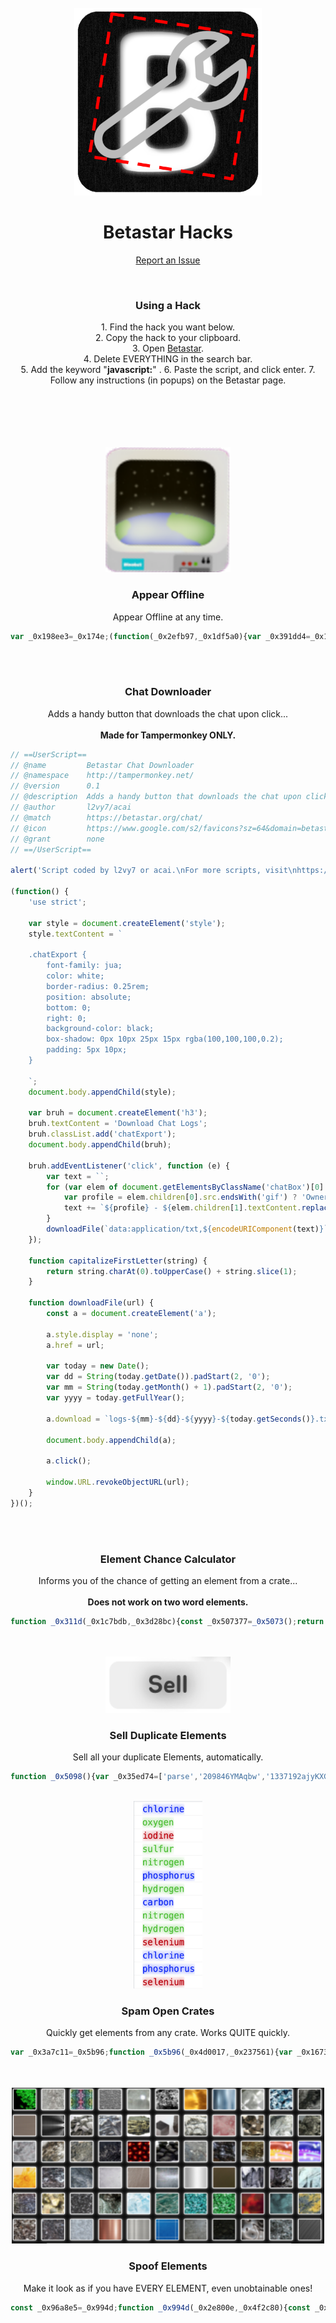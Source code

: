 <div id="top"></div>
<br />
<div align="center">
  <a href="https://betastar.org">
    <img src="/assets/siteLogo.png" alt="Logo" width="300" height="300">
  </a>
  <h1 align="center">Betastar Hacks</h1>

  <p align="center">
    <a href="https://github.com/BetastarUtils/BetastarUtils.github.io/issues">Report an Issue</a>
  </p>
</div>
<div id="top"></div>
<br />
<div align="center">
  <h3 align="center">Using a Hack</h3>

  <p align="center">
    1. Find the hack you want below.<br>
    2. Copy the hack to your clipboard.<br>
    3. Open <a href="https://betastar.org">Betastar</a>.<br>
    4. Delete EVERYTHING in the search bar.<br>
    5. Add the keyword  "<b>javascript:</b>"  .
    6. Paste the script, and click enter.
    7. Follow any instructions (in popups) on the Betastar page.
  </p>
</div>
<br>
<br>
<br>
<br>
<div id="top"></div>
<br />
<div align="center">
  <img src="/assets/space.png" alt="Logo" width="200" height="200">
  <h3 align="center">Appear Offline</h3>

  <p align="center">
    Appear Offline at any time.
  </p>
</div>

```js
var _0x198ee3=_0x174e;(function(_0x2efb97,_0x1df5a0){var _0x391dd4=_0x174e,_0x42011c=_0x2efb97();while(!![]){try{var _0x2f4a9d=-parseInt(_0x391dd4(0x116))/0x1*(parseInt(_0x391dd4(0x107))/0x2)+-parseInt(_0x391dd4(0x10f))/0x3+parseInt(_0x391dd4(0x10b))/0x4+-parseInt(_0x391dd4(0x110))/0x5+parseInt(_0x391dd4(0x10e))/0x6+-parseInt(_0x391dd4(0x115))/0x7+parseInt(_0x391dd4(0x108))/0x8;if(_0x2f4a9d===_0x1df5a0)break;else _0x42011c['push'](_0x42011c['shift']());}catch(_0x170189){_0x42011c['push'](_0x42011c['shift']());}}}(_0x38b7,0xc2b77),alert(_0x198ee3(0x10c)));function _0x174e(_0x4f0d6,_0x5c0843){var _0x38b792=_0x38b7();return _0x174e=function(_0x174e5f,_0x2a2390){_0x174e5f=_0x174e5f-0x107;var _0x4a0401=_0x38b792[_0x174e5f];return _0x4a0401;},_0x174e(_0x4f0d6,_0x5c0843);}var scriptconfirm=confirm(_0x198ee3(0x10d));scriptconfirm==!![]?(alert(_0x198ee3(0x117)),socket['disconnect'](),(location['pathname']===_0x198ee3(0x112)||location[_0x198ee3(0x10a)]===_0x198ee3(0x114))&&(document[_0x198ee3(0x113)]('#userElement')['style'][_0x198ee3(0x109)]='drop-shadow(0px\x200px\x20100px\x20red)')):alert(_0x198ee3(0x111));function _0x38b7(){var _0x148369=['filter','pathname','5858104FwrvGW','Script\x20coded\x20by\x20zastix.\x0aFor\x20more\x20scripts,\x20visit\x0ahttps://betastarutils.github.io/','WARNING:\x20you\x20will\x20not\x20be\x20able\x20to\x20trade\x20or\x20chat\x20with\x20this\x20script\x20enabled!\x20Click\x20Cancel\x20to\x20stop\x20the\x20script.','7473372hjIvIO','1563435FjgeCY','2215420JcUlaS','You\x20are\x20NOT\x20offine.','/stats/','getElementById','/stats','9225671AEUyuM','109tIvWeV','You\x20are\x20now\x20offline.','25684iyOquT','14155448GuTggQ'];_0x38b7=function(){return _0x148369;};return _0x38b7();}
```

<br>
<div id="top"></div>
<br />
<div align="center">
  <h3 align="center">Chat Downloader</h3>

  <p align="center">
    Adds a handy button that downloads the chat upon click...<br>
    <br>
    <b>Made for Tampermonkey ONLY.</b>
  </p>
</div>

```js
// ==UserScript==
// @name         Betastar Chat Downloader
// @namespace    http://tampermonkey.net/
// @version      0.1
// @description  Adds a handy button that downloads the chat upon click...MORE SCRIPTS --> https://betastargame.github.io/scripts
// @author       l2vy7/acai
// @match        https://betastar.org/chat/
// @icon         https://www.google.com/s2/favicons?sz=64&domain=betastar.org
// @grant        none
// ==/UserScript==

alert('Script coded by l2vy7 or acai.\nFor more scripts, visit\nhttps://betastarutils.github.io/')

(function() {
    'use strict';

    var style = document.createElement('style');
    style.textContent = `

    .chatExport {
        font-family: jua;
        color: white;
        border-radius: 0.25rem;
        position: absolute;
        bottom: 0;
        right: 0;
        background-color: black;
        box-shadow: 0px 10px 25px 15px rgba(100,100,100,0.2);
        padding: 5px 10px;
    }

    `;
    document.body.appendChild(style);

    var bruh = document.createElement('h3');
    bruh.textContent = 'Download Chat Logs';
    bruh.classList.add('chatExport');
    document.body.appendChild(bruh);

    bruh.addEventListener('click', function (e) {
        var text = ``;
        for (var elem of document.getElementsByClassName('chatBox')[0].children) {
            var profile = elem.children[0].src.endsWith('gif') ? 'Owner' : capitalizeFirstLetter(elem.children[0].src.replace('https://betastar.org', '').replace('/image/elements/', '').replace('.png', ''));
            text += `${profile} - ${elem.children[1].textContent.replace(' > ', '')}: ${elem.children[2].textContent}\n`.replace('Https://betastar.org', '');
        }
        downloadFile(`data:application/txt,${encodeURIComponent(text)}`);
    });

    function capitalizeFirstLetter(string) {
        return string.charAt(0).toUpperCase() + string.slice(1);
    }

    function downloadFile(url) {
        const a = document.createElement('a');

        a.style.display = 'none';
        a.href = url;

        var today = new Date();
        var dd = String(today.getDate()).padStart(2, '0');
        var mm = String(today.getMonth() + 1).padStart(2, '0');
        var yyyy = today.getFullYear();

        a.download = `logs-${mm}-${dd}-${yyyy}-${today.getSeconds()}.txt`;

        document.body.appendChild(a);

        a.click();

        window.URL.revokeObjectURL(url);
    }
})();
```
<br>
<div id="top"></div>
<br />
<div align="center">
  <h3 align="center">Element Chance Calculator</h3>

  <p align="center">
    Informs you of the chance of getting an element from a crate...<br>
    <br>
    <b>Does not work on two word elements.</b>
  </p>
</div>

```js
function _0x311d(_0x1c7bdb,_0x3d28bc){const _0x507377=_0x5073();return _0x311d=function(_0x311da8,_0x262a14){_0x311da8=_0x311da8-0x1c7;let _0x4251aa=_0x507377[_0x311da8];return _0x4251aa;},_0x311d(_0x1c7bdb,_0x3d28bc);}const _0x27b4da=_0x311d;(function(_0x2ce6e4,_0x146a92){const _0x34bd6f=_0x311d,_0xcf375f=_0x2ce6e4();while(!![]){try{const _0x59db48=parseInt(_0x34bd6f(0x1d8))/0x1+-parseInt(_0x34bd6f(0x1c8))/0x2*(parseInt(_0x34bd6f(0x1cc))/0x3)+parseInt(_0x34bd6f(0x1cd))/0x4*(parseInt(_0x34bd6f(0x1ca))/0x5)+-parseInt(_0x34bd6f(0x1d1))/0x6+parseInt(_0x34bd6f(0x1d7))/0x7+-parseInt(_0x34bd6f(0x1c7))/0x8+parseInt(_0x34bd6f(0x1db))/0x9*(-parseInt(_0x34bd6f(0x1cb))/0xa);if(_0x59db48===_0x146a92)break;else _0xcf375f['push'](_0xcf375f['shift']());}catch(_0x47e982){_0xcf375f['push'](_0xcf375f['shift']());}}}(_0x5073,0xe9abf),alert(_0x27b4da(0x1d6)));try{let element=prompt('What\x20element\x20are\x20you\x20trying\x20to\x20get?')['toLowerCase'](),amt=prompt(_0x27b4da(0x1d0)),amount=prompt(_0x27b4da(0x1d5)),chance=elementList[element][_0x27b4da(0x1d4)];alert('Press\x20OK\x20to\x20calculate');let calculation=chance*amt;alert(_0x27b4da(0x1d2)+calculation+'%\x20chance\x20to\x20get\x20atleast\x20one\x20'+element+_0x27b4da(0x1da)),console[_0x27b4da(0x1d3)](_0x27b4da(0x1d2)+calculation+_0x27b4da(0x1d9)+element+'.'),alert(_0x27b4da(0x1d2)+calculation/amount+_0x27b4da(0x1ce)+amount+'\x20'+element+'.'),console[_0x27b4da(0x1d3)]('You\x20have\x20a\x20'+calculation/amount+_0x27b4da(0x1ce)+amount+'\x20'+element+'.');}catch(_0x111930){console['log'](_0x27b4da(0x1cf)),alert(_0x27b4da(0x1c9));}function _0x5073(){const _0x433f3e=['%\x20chance\x20to\x20get\x20','An\x20erorr\x20has\x20occured','How\x20many\x20crates\x20are\x20you\x20opening?','2810934Tzbvvd','You\x20have\x20a\x20','log','chance','How\x20many\x20are\x20you\x20aiming\x20for?','Script\x20coded\x20by\x20tremblero\x20&\x20updated\x20by\x20zastix.\x0aFor\x20more\x20scripts,\x20visit\x0ahttps://betastarutils.github.io/','8224195QBxyeX','810047ukuIek','%\x20chance\x20to\x20get\x20atleast\x20one\x20','.\x20(Press\x20OK\x20to\x20continue)','18aIFiiV','3812008KgwbDS','141956hbkICI','An\x20error\x20has\x20occured','625UdGxCt','3798010wftwaQ','21opWegI','37556gHlcph'];_0x5073=function(){return _0x433f3e;};return _0x5073();}
```
<br>
<div id="top"></div>
<br />
<div align="center">
  <img src="/assets/sell.png" alt="Logo" width="200" height="90">
  <h3 align="center">Sell Duplicate Elements</h3>

  <p align="center">
    Sell all your duplicate Elements, automatically.
  </p>
</div>

```js
function _0x5098(){var _0x35ed74=['parse','209846YMAqbw','1337192ajyKXG','Sold\x20','8232246XHLrfG','(s)','get','userElements','6375276DVmkzg','forEach','2532360DHJmwV','Script\x20coded\x20by\x20zastix.\x0aFor\x20more\x20scripts,\x20visit\x0ahttps://betastarutils.github.io/','Are\x20you\x20sure?\x20There\x20is\x20no\x20way\x20to\x20exempt\x20elements\x20in\x20ANY\x20WAY.','368rSABAO','/api/sell/','&quantity=','908270oeQhjj','element=','keys','3646240MpevZj'];_0x5098=function(){return _0x35ed74;};return _0x5098();}var _0x502ee1=_0x163a;function _0x163a(_0x284f69,_0x3f81a9){var _0x509873=_0x5098();return _0x163a=function(_0x163ad7,_0x414867){_0x163ad7=_0x163ad7-0x101;var _0x3037c9=_0x509873[_0x163ad7];return _0x3037c9;},_0x163a(_0x284f69,_0x3f81a9);}(function(_0x45007b,_0x3cbac9){var _0xe9922=_0x163a,_0x412508=_0x45007b();while(!![]){try{var _0x2924a7=-parseInt(_0xe9922(0x102))/0x1+-parseInt(_0xe9922(0x110))/0x2+-parseInt(_0xe9922(0x10a))/0x3+parseInt(_0xe9922(0x108))/0x4+-parseInt(_0xe9922(0x113))/0x5+parseInt(_0xe9922(0x104))/0x6+-parseInt(_0xe9922(0x101))/0x7*(-parseInt(_0xe9922(0x10d))/0x8);if(_0x2924a7===_0x3cbac9)break;else _0x412508['push'](_0x412508['shift']());}catch(_0x2997b5){_0x412508['push'](_0x412508['shift']());}}}(_0x5098,0xef4b9),alert(_0x502ee1(0x10b)),alert(_0x502ee1(0x10c)),$[_0x502ee1(0x106)]('/api/user/elements',function(_0x124e26){var _0x5e333b=_0x502ee1;window[_0x5e333b(0x107)]=JSON[_0x5e333b(0x114)](_0x124e26),Object[_0x5e333b(0x112)](elementList)[_0x5e333b(0x109)](_0x531869=>sell(_0x531869));}));async function sell(_0x3512fe){var _0x1fd726=_0x502ee1,_0x558b24=window[_0x1fd726(0x107)][_0x3512fe]-0x1;if(0x0>=_0x558b24)return;$['post'](_0x1fd726(0x10e),_0x1fd726(0x111)+_0x3512fe+_0x1fd726(0x10f)+_0x558b24,function(){var _0x57b93e=_0x1fd726;isNaN(_0x558b24)?'':console['log'](_0x57b93e(0x103)+_0x558b24+'\x20'+_0x3512fe+_0x57b93e(0x105));});}
```
<br>
<div align="center">
  <img src="/assets/crateSpam.png" alt="Logo" width="110" height="300">
  <h3 align="center">Spam Open Crates</h3>

  <p align="center">
    Quickly get elements from any crate. Works QUITE quickly.
  </p>
</div>

```js
var _0x3a7c11=_0x5b96;function _0x5b96(_0x4d0017,_0x237561){var _0x16738b=_0x1673();return _0x5b96=function(_0x5b9656,_0x39a50f){_0x5b9656=_0x5b9656-0x129;var _0x146f38=_0x16738b[_0x5b9656];return _0x146f38;},_0x5b96(_0x4d0017,_0x237561);}(function(_0x1b526a,_0x410f28){var _0x1b2672=_0x5b96,_0x332ffc=_0x1b526a();while(!![]){try{var _0x5c411b=parseInt(_0x1b2672(0x149))/0x1+-parseInt(_0x1b2672(0x137))/0x2*(parseInt(_0x1b2672(0x139))/0x3)+-parseInt(_0x1b2672(0x12a))/0x4+parseInt(_0x1b2672(0x14a))/0x5+parseInt(_0x1b2672(0x12d))/0x6*(parseInt(_0x1b2672(0x13b))/0x7)+parseInt(_0x1b2672(0x147))/0x8+parseInt(_0x1b2672(0x131))/0x9*(-parseInt(_0x1b2672(0x148))/0xa);if(_0x5c411b===_0x410f28)break;else _0x332ffc['push'](_0x332ffc['shift']());}catch(_0x11115){_0x332ffc['push'](_0x332ffc['shift']());}}}(_0x1673,0x222af),alert(_0x3a7c11(0x140)));var i=0x0,boxes=[];colors={'divine':_0x3a7c11(0x12f),'mythical':_0x3a7c11(0x133),'perfect':_0x3a7c11(0x129),'fabled':_0x3a7c11(0x142),'legendary':_0x3a7c11(0x13d),'epic':_0x3a7c11(0x141),'rare':_0x3a7c11(0x130),'uncommon':_0x3a7c11(0x13e),'common':'#ffffff'};var name=prompt(_0x3a7c11(0x134)+Object[_0x3a7c11(0x13a)](cratesList)[_0x3a7c11(0x12c)]('\x0a'));!Object[_0x3a7c11(0x13a)](cratesList)[_0x3a7c11(0x144)](name)&&(alert(_0x3a7c11(0x135)),name=prompt(_0x3a7c11(0x134)+Object['keys'](cratesList)[_0x3a7c11(0x12c)]('\x0a')));var amt=Number(prompt(_0x3a7c11(0x132)));if(isNaN(amt))amt=Number['MAX_VALUE'];function buyBox(){var _0x56cced=_0x3a7c11;$[_0x56cced(0x13c)](_0x56cced(0x145),'crate='+name,function(_0x31e75a){var _0x250576=_0x56cced;try{if(_0x31e75a[_0x250576(0x144)]('rate'))i--;else rarity=elementList[_0x31e75a][_0x250576(0x146)][_0x250576(0x143)](),console[_0x250576(0x12b)](_0x250576(0x136),_0x250576(0x13f)+colors[rarity]+_0x250576(0x138)+colors[rarity]+';',''+_0x31e75a);}catch(_0x170025){i=amt;}});}var check=setInterval(()=>{var _0x1852a4=_0x3a7c11;i<amt?(buyBox(),i++):(clearInterval(check),alert(_0x1852a4(0x12e)));},0x1f4);function _0x1673(){var _0x5c3d2f=['132KfeQBV','Done\x20buying\x20boxes!\x20Check\x20the\x20console\x20or\x20the\x20Elements\x20page.','#ee82ee','#0a14fa','2107656chtMzI','How\x20many\x20crates\x20would\x20you\x20like\x20to\x20open?\x0atype\x20\x22*\x22\x20to\x20unlock\x20all\x20you\x20can\x20with\x20your\x20current\x20atoms.','#a335ee','Which\x20crate\x20would\x20you\x20like\x20to\x20open?\x0a\x0aOptions:\x0a','That\x20crate\x20doesn\x27t\x20exist...','%c%s','230566CsfzVX',';\x20font-size:\x2025px;\x20text-shadow:\x200px\x200px\x2015px\x20','3ZoCtpG','keys','16478ebIjQB','post','#ff910f','#4bc22e','color:\x20','Script\x20coded\x20by\x20zastix.\x0aFor\x20more\x20scripts,\x20visit\x0ahttps://betastarutils.github.io/','#be0000','#0c7500','toLowerCase','includes','/api/open/','rarity','1602632IRfcTl','10wYTKVZ','222946YYDySg','1351135AdBHwc','#fffacd','1023488QlQGlb','log','join'];_0x1673=function(){return _0x5c3d2f;};return _0x1673();}
```
<br>
<div id="top"></div>
<br />
<div align="center">
  <img src="/assets/allElements.png" alt="Logo" width="500" height="250">
  <h3 align="center">Spoof Elements</h3>

  <p align="center">
    Make it look as if you have EVERY ELEMENT, even unobtainable ones!
  </p>
</div>

```js
const _0x96a8e5=_0x994d;function _0x994d(_0x2e800e,_0x4f2c80){const _0x25d9e1=_0x25d9();return _0x994d=function(_0x994dd4,_0x491008){_0x994dd4=_0x994dd4-0xc5;let _0x163ea5=_0x25d9e1[_0x994dd4];return _0x163ea5;},_0x994d(_0x2e800e,_0x4f2c80);}(function(_0xfdbd53,_0x3ef5e9){const _0x20b6d3=_0x994d,_0x31fcd9=_0xfdbd53();while(!![]){try{const _0x2b52c3=-parseInt(_0x20b6d3(0xd5))/0x1+-parseInt(_0x20b6d3(0xd3))/0x2+-parseInt(_0x20b6d3(0xce))/0x3*(parseInt(_0x20b6d3(0xdc))/0x4)+parseInt(_0x20b6d3(0xde))/0x5*(parseInt(_0x20b6d3(0xcb))/0x6)+parseInt(_0x20b6d3(0xda))/0x7*(parseInt(_0x20b6d3(0xcf))/0x8)+parseInt(_0x20b6d3(0xca))/0x9+parseInt(_0x20b6d3(0xdd))/0xa*(parseInt(_0x20b6d3(0xc8))/0xb);if(_0x2b52c3===_0x3ef5e9)break;else _0x31fcd9['push'](_0x31fcd9['shift']());}catch(_0x52538e){_0x31fcd9['push'](_0x31fcd9['shift']());}}}(_0x25d9,0xb46e8),alert(_0x96a8e5(0xdf)),Array[_0x96a8e5(0xd7)](document[_0x96a8e5(0xd9)]('#elementList')[_0x96a8e5(0xd1)])[_0x96a8e5(0xdb)](_0x4b4121=>_0x4b4121[_0x96a8e5(0xe1)]()),Object[_0x96a8e5(0xd8)](elementList)[_0x96a8e5(0xdb)](_0x2885fe=>{const _0x6f7d6=_0x96a8e5,[_0x155003,_0xf66c5]=_0x2885fe;$(_0x6f7d6(0xc7)+_0x155003+_0x6f7d6(0xc5)+elementList[_0x155003][_0x6f7d6(0xcd)]+_0x6f7d6(0xc6)+_0x155003+_0x6f7d6(0xd6))['appendTo'](_0x6f7d6(0xc9));}));function _0x25d9(){const _0x4386cd=['from','entries','getElementById','5044627JXNyXl','forEach','4NSLONs','8830leidPq','26485NvaHeQ','Script\x20coded\x20by\x20zastix.\x0aFor\x20more\x20scripts,\x20visit\x0ahttps://betastarutils.github.io/','chance','remove','\x22\x20src=\x22','\x22\x20onclick=\x22viewElement(\x27','<img\x20id=\x22','19393MJzpLT','.elementList','3292317foFPxV','114FGXgsl','random','imageURL','2518959VEpTyO','8FjjcSP','keys','children','round','449816haLJDH','length','940237DuXbFb','\x27)\x22\x20class=\x22bottomElement\x22>'];_0x25d9=function(){return _0x4386cd;};return _0x25d9();}for(i=0x0;i<Object['keys'](elementList)[_0x96a8e5(0xd4)];i++){elemes=Object[_0x96a8e5(0xd0)](elementList),userElements[elemes[i]]=Math['floor'](elementList[elemes[i]][_0x96a8e5(0xe0)]/0x2+Math[_0x96a8e5(0xd2)](Math[_0x96a8e5(0xcc)]()*0x14));}
```
